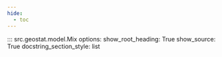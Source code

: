 ```yaml
---
hide:
  - toc
---
```


::: src.geostat.model.Mix
    options:
        show_root_heading: True
        show_source: True
        docstring_section_style: list